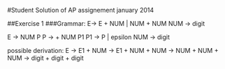 #Student Solution of AP assignement january 2014

##Exercise 1
###Grammar:
E-> E + NUM | NUM + NUM
NUM -> digit

E   -> NUM P
P   -> + NUM P1
P1  -> P | epsilon
NUM -> digit

possible derivation:
E -> E1 + NUM -> E1 + NUM + NUM -> NUM + NUM + NUM -> digit + digit + digit
